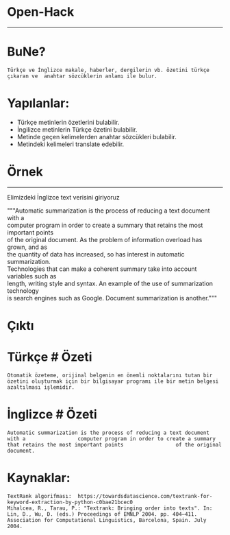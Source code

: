 # Open-Hack
--------
# BuNe?
	Türkçe ve İnglizce makale, haberler, dergilerin vb. özetini türkçe çıkaran ve  anahtar sözcüklerin anlamı ile bulur.
  
# Yapılanlar:
-	Türkçe metinlerin özetlerini bulabilir.
-	İngilizce metinlerin Türkçe özetini bulabilir.
-	Metinde geçen kelimelerden anahtar sözcükleri bulabilir.
-	Metindeki kelimeleri translate edebilir.
# Örnek
--------
 Elimizdeki İnglizce text verisini giriyoruz

"""Automatic summarization is the process of reducing a text document with a \
computer program in order to create a summary that retains the most important points \
of the original document. As the problem of information overload has grown, and as \
the quantity of data has increased, so has interest in automatic summarization. \
Technologies that can make a coherent summary take into account variables such as \
length, writing style and syntax. An example of the use of summarization technology \
is search engines such as Google. Document summarization is another."""

 # Çıktı
 # 	Türkçe # Özeti
	Otomatik özeteme, orijinal belgenin en önemli noktalarını tutan bir özetini oluşturmak için bir bilgisayar programı ile bir metin belgesi azaltılması işlemidir.
# 	 İnglizce # Özeti
	Automatic summarization is the process of reducing a text document with a                 computer program in order to create a summary that retains the most important points                 of the original document.

# Kaynaklar:
	TextRank algorifması:  https://towardsdatascience.com/textrank-for-keyword-extraction-by-python-c0bae21bcec0 
	Mihalcea, R., Tarau, P.: "Textrank: Bringing order into texts". In: Lin, D., Wu, D. (eds.) Proceedings of EMNLP 2004. pp. 404–411. Association for Computational Linguistics, Barcelona, Spain. July 2004.

